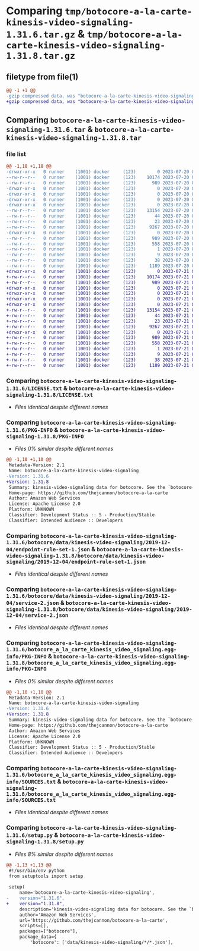 # Comparing `tmp/botocore-a-la-carte-kinesis-video-signaling-1.31.6.tar.gz` & `tmp/botocore-a-la-carte-kinesis-video-signaling-1.31.8.tar.gz`

## filetype from file(1)

```diff
@@ -1 +1 @@
-gzip compressed data, was "botocore-a-la-carte-kinesis-video-signaling-1.31.6.tar", last modified: Thu Jul 20 01:20:26 2023, max compression
+gzip compressed data, was "botocore-a-la-carte-kinesis-video-signaling-1.31.8.tar", last modified: Fri Jul 21 01:21:36 2023, max compression
```

## Comparing `botocore-a-la-carte-kinesis-video-signaling-1.31.6.tar` & `botocore-a-la-carte-kinesis-video-signaling-1.31.8.tar`

### file list

```diff
@@ -1,18 +1,18 @@
-drwxr-xr-x   0 runner    (1001) docker     (123)        0 2023-07-20 01:20:26.774738 botocore-a-la-carte-kinesis-video-signaling-1.31.6/
--rw-r--r--   0 runner    (1001) docker     (123)    10174 2023-07-20 01:20:26.000000 botocore-a-la-carte-kinesis-video-signaling-1.31.6/LICENSE.txt
--rw-r--r--   0 runner    (1001) docker     (123)      989 2023-07-20 01:20:26.774738 botocore-a-la-carte-kinesis-video-signaling-1.31.6/PKG-INFO
-drwxr-xr-x   0 runner    (1001) docker     (123)        0 2023-07-20 01:20:26.774738 botocore-a-la-carte-kinesis-video-signaling-1.31.6/botocore/
-drwxr-xr-x   0 runner    (1001) docker     (123)        0 2023-07-20 01:20:26.774738 botocore-a-la-carte-kinesis-video-signaling-1.31.6/botocore/data/
-drwxr-xr-x   0 runner    (1001) docker     (123)        0 2023-07-20 01:20:26.774738 botocore-a-la-carte-kinesis-video-signaling-1.31.6/botocore/data/kinesis-video-signaling/
-drwxr-xr-x   0 runner    (1001) docker     (123)        0 2023-07-20 01:20:26.774738 botocore-a-la-carte-kinesis-video-signaling-1.31.6/botocore/data/kinesis-video-signaling/2019-12-04/
--rw-r--r--   0 runner    (1001) docker     (123)    13154 2023-07-20 01:19:55.000000 botocore-a-la-carte-kinesis-video-signaling-1.31.6/botocore/data/kinesis-video-signaling/2019-12-04/endpoint-rule-set-1.json
--rw-r--r--   0 runner    (1001) docker     (123)       44 2023-07-20 01:19:55.000000 botocore-a-la-carte-kinesis-video-signaling-1.31.6/botocore/data/kinesis-video-signaling/2019-12-04/examples-1.json
--rw-r--r--   0 runner    (1001) docker     (123)       23 2023-07-20 01:19:55.000000 botocore-a-la-carte-kinesis-video-signaling-1.31.6/botocore/data/kinesis-video-signaling/2019-12-04/paginators-1.json
--rw-r--r--   0 runner    (1001) docker     (123)     9267 2023-07-20 01:19:55.000000 botocore-a-la-carte-kinesis-video-signaling-1.31.6/botocore/data/kinesis-video-signaling/2019-12-04/service-2.json
-drwxr-xr-x   0 runner    (1001) docker     (123)        0 2023-07-20 01:20:26.774738 botocore-a-la-carte-kinesis-video-signaling-1.31.6/botocore_a_la_carte_kinesis_video_signaling.egg-info/
--rw-r--r--   0 runner    (1001) docker     (123)      989 2023-07-20 01:20:26.000000 botocore-a-la-carte-kinesis-video-signaling-1.31.6/botocore_a_la_carte_kinesis_video_signaling.egg-info/PKG-INFO
--rw-r--r--   0 runner    (1001) docker     (123)      558 2023-07-20 01:20:26.000000 botocore-a-la-carte-kinesis-video-signaling-1.31.6/botocore_a_la_carte_kinesis_video_signaling.egg-info/SOURCES.txt
--rw-r--r--   0 runner    (1001) docker     (123)        1 2023-07-20 01:20:26.000000 botocore-a-la-carte-kinesis-video-signaling-1.31.6/botocore_a_la_carte_kinesis_video_signaling.egg-info/dependency_links.txt
--rw-r--r--   0 runner    (1001) docker     (123)        9 2023-07-20 01:20:26.000000 botocore-a-la-carte-kinesis-video-signaling-1.31.6/botocore_a_la_carte_kinesis_video_signaling.egg-info/top_level.txt
--rw-r--r--   0 runner    (1001) docker     (123)       38 2023-07-20 01:20:26.774738 botocore-a-la-carte-kinesis-video-signaling-1.31.6/setup.cfg
--rw-r--r--   0 runner    (1001) docker     (123)     1189 2023-07-20 01:20:26.000000 botocore-a-la-carte-kinesis-video-signaling-1.31.6/setup.py
+drwxr-xr-x   0 runner    (1001) docker     (123)        0 2023-07-21 01:21:36.147193 botocore-a-la-carte-kinesis-video-signaling-1.31.8/
+-rw-r--r--   0 runner    (1001) docker     (123)    10174 2023-07-21 01:21:35.000000 botocore-a-la-carte-kinesis-video-signaling-1.31.8/LICENSE.txt
+-rw-r--r--   0 runner    (1001) docker     (123)      989 2023-07-21 01:21:36.147193 botocore-a-la-carte-kinesis-video-signaling-1.31.8/PKG-INFO
+drwxr-xr-x   0 runner    (1001) docker     (123)        0 2023-07-21 01:21:36.147193 botocore-a-la-carte-kinesis-video-signaling-1.31.8/botocore/
+drwxr-xr-x   0 runner    (1001) docker     (123)        0 2023-07-21 01:21:36.147193 botocore-a-la-carte-kinesis-video-signaling-1.31.8/botocore/data/
+drwxr-xr-x   0 runner    (1001) docker     (123)        0 2023-07-21 01:21:36.147193 botocore-a-la-carte-kinesis-video-signaling-1.31.8/botocore/data/kinesis-video-signaling/
+drwxr-xr-x   0 runner    (1001) docker     (123)        0 2023-07-21 01:21:36.147193 botocore-a-la-carte-kinesis-video-signaling-1.31.8/botocore/data/kinesis-video-signaling/2019-12-04/
+-rw-r--r--   0 runner    (1001) docker     (123)    13154 2023-07-21 01:21:06.000000 botocore-a-la-carte-kinesis-video-signaling-1.31.8/botocore/data/kinesis-video-signaling/2019-12-04/endpoint-rule-set-1.json
+-rw-r--r--   0 runner    (1001) docker     (123)       44 2023-07-21 01:21:06.000000 botocore-a-la-carte-kinesis-video-signaling-1.31.8/botocore/data/kinesis-video-signaling/2019-12-04/examples-1.json
+-rw-r--r--   0 runner    (1001) docker     (123)       23 2023-07-21 01:21:06.000000 botocore-a-la-carte-kinesis-video-signaling-1.31.8/botocore/data/kinesis-video-signaling/2019-12-04/paginators-1.json
+-rw-r--r--   0 runner    (1001) docker     (123)     9267 2023-07-21 01:21:06.000000 botocore-a-la-carte-kinesis-video-signaling-1.31.8/botocore/data/kinesis-video-signaling/2019-12-04/service-2.json
+drwxr-xr-x   0 runner    (1001) docker     (123)        0 2023-07-21 01:21:36.147193 botocore-a-la-carte-kinesis-video-signaling-1.31.8/botocore_a_la_carte_kinesis_video_signaling.egg-info/
+-rw-r--r--   0 runner    (1001) docker     (123)      989 2023-07-21 01:21:36.000000 botocore-a-la-carte-kinesis-video-signaling-1.31.8/botocore_a_la_carte_kinesis_video_signaling.egg-info/PKG-INFO
+-rw-r--r--   0 runner    (1001) docker     (123)      558 2023-07-21 01:21:36.000000 botocore-a-la-carte-kinesis-video-signaling-1.31.8/botocore_a_la_carte_kinesis_video_signaling.egg-info/SOURCES.txt
+-rw-r--r--   0 runner    (1001) docker     (123)        1 2023-07-21 01:21:36.000000 botocore-a-la-carte-kinesis-video-signaling-1.31.8/botocore_a_la_carte_kinesis_video_signaling.egg-info/dependency_links.txt
+-rw-r--r--   0 runner    (1001) docker     (123)        9 2023-07-21 01:21:36.000000 botocore-a-la-carte-kinesis-video-signaling-1.31.8/botocore_a_la_carte_kinesis_video_signaling.egg-info/top_level.txt
+-rw-r--r--   0 runner    (1001) docker     (123)       38 2023-07-21 01:21:36.147193 botocore-a-la-carte-kinesis-video-signaling-1.31.8/setup.cfg
+-rw-r--r--   0 runner    (1001) docker     (123)     1189 2023-07-21 01:21:35.000000 botocore-a-la-carte-kinesis-video-signaling-1.31.8/setup.py
```

### Comparing `botocore-a-la-carte-kinesis-video-signaling-1.31.6/LICENSE.txt` & `botocore-a-la-carte-kinesis-video-signaling-1.31.8/LICENSE.txt`

 * *Files identical despite different names*

### Comparing `botocore-a-la-carte-kinesis-video-signaling-1.31.6/PKG-INFO` & `botocore-a-la-carte-kinesis-video-signaling-1.31.8/PKG-INFO`

 * *Files 0% similar despite different names*

```diff
@@ -1,10 +1,10 @@
 Metadata-Version: 2.1
 Name: botocore-a-la-carte-kinesis-video-signaling
-Version: 1.31.6
+Version: 1.31.8
 Summary: kinesis-video-signaling data for botocore. See the `botocore-a-la-carte` package for more info.
 Home-page: https://github.com/thejcannon/botocore-a-la-carte
 Author: Amazon Web Services
 License: Apache License 2.0
 Platform: UNKNOWN
 Classifier: Development Status :: 5 - Production/Stable
 Classifier: Intended Audience :: Developers
```

### Comparing `botocore-a-la-carte-kinesis-video-signaling-1.31.6/botocore/data/kinesis-video-signaling/2019-12-04/endpoint-rule-set-1.json` & `botocore-a-la-carte-kinesis-video-signaling-1.31.8/botocore/data/kinesis-video-signaling/2019-12-04/endpoint-rule-set-1.json`

 * *Files identical despite different names*

### Comparing `botocore-a-la-carte-kinesis-video-signaling-1.31.6/botocore/data/kinesis-video-signaling/2019-12-04/service-2.json` & `botocore-a-la-carte-kinesis-video-signaling-1.31.8/botocore/data/kinesis-video-signaling/2019-12-04/service-2.json`

 * *Files identical despite different names*

### Comparing `botocore-a-la-carte-kinesis-video-signaling-1.31.6/botocore_a_la_carte_kinesis_video_signaling.egg-info/PKG-INFO` & `botocore-a-la-carte-kinesis-video-signaling-1.31.8/botocore_a_la_carte_kinesis_video_signaling.egg-info/PKG-INFO`

 * *Files 0% similar despite different names*

```diff
@@ -1,10 +1,10 @@
 Metadata-Version: 2.1
 Name: botocore-a-la-carte-kinesis-video-signaling
-Version: 1.31.6
+Version: 1.31.8
 Summary: kinesis-video-signaling data for botocore. See the `botocore-a-la-carte` package for more info.
 Home-page: https://github.com/thejcannon/botocore-a-la-carte
 Author: Amazon Web Services
 License: Apache License 2.0
 Platform: UNKNOWN
 Classifier: Development Status :: 5 - Production/Stable
 Classifier: Intended Audience :: Developers
```

### Comparing `botocore-a-la-carte-kinesis-video-signaling-1.31.6/botocore_a_la_carte_kinesis_video_signaling.egg-info/SOURCES.txt` & `botocore-a-la-carte-kinesis-video-signaling-1.31.8/botocore_a_la_carte_kinesis_video_signaling.egg-info/SOURCES.txt`

 * *Files identical despite different names*

### Comparing `botocore-a-la-carte-kinesis-video-signaling-1.31.6/setup.py` & `botocore-a-la-carte-kinesis-video-signaling-1.31.8/setup.py`

 * *Files 8% similar despite different names*

```diff
@@ -1,13 +1,13 @@
 #!/usr/bin/env python
 from setuptools import setup
 
 setup(
     name='botocore-a-la-carte-kinesis-video-signaling',
-    version="1.31.6",
+    version="1.31.8",
     description='kinesis-video-signaling data for botocore. See the `botocore-a-la-carte` package for more info.',
     author='Amazon Web Services',
     url='https://github.com/thejcannon/botocore-a-la-carte',
     scripts=[],
     packages=["botocore"],
     package_data={
         'botocore': ['data/kinesis-video-signaling/*/*.json'],
```

